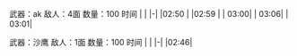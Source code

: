武器：ak
敌人：4面
数量：100
时间
| |
|-|
|02:50 | 
|02:59 |
| 03:00|
| 03:06|
| 03:01|

武器：沙鹰
敌人：1面
数量：100
时间
| |
|-|
|02:46|